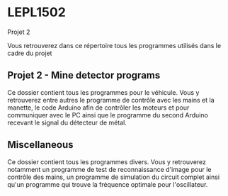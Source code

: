 # LEPL1502
Projet 2

Vous retrouverez dans ce répertoire tous les programmes utilisés dans le cadre du projet

## Projet 2 - Mine detector programs
Ce dossier contient tous les programmes pour le véhicule. Vous y retrouverez entre autres le programme de contrôle avec les mains et la manette, le code Arduino afin de contrôler les moteurs et pour communiquer avec le PC ainsi que le programme du second Arduino recevant le signal du détecteur de métal.

## Miscellaneous
Ce dossier contient tous les programmes divers. Vous y retrouverez notamment un programme de test de reconnaissance d'image pour le contrôle des mains, un programme de simulation du circuit complet ainsi qu'un programme qui trouve la fréquence optimale pour l'oscillateur.
